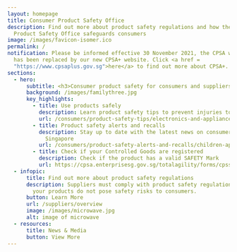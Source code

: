 ```yaml
---
layout: homepage
title: Consumer Product Safety Office
description: Find out more about product safety regulations and how the Consumer
  Product Safety Office safeguards consumers
image: /images/favicon-isomer.ico
permalink: /
notification: Please be informed effective 30 November 2021, the CPSA website
  has been replaced by our new CPSA+ website. Click <a href =
  "https://www.cpsaplus.gov.sg">here</a> to find out more about CPSA+.
sections:
  - hero:
      subtitle: <h3>Consumer product safety for consumers and suppliers<h3>
      background: /images/familythree.jpg
      key_highlights:
        - title: Use products safely
          description: Learn product safety tips to prevent injuries to you and your family
          url: /consumers/product-safety-tips/electronics-and-appliances
        - title: Product safety alerts and recalls
          description: Stay up to date with the latest news on consumer product safety in
            Singapore
          url: /consumers/product-safety-alerts-and-recalls/children-apparel
        - title: Check if your Controlled Goods are registered
          description: Check if the product has a valid SAFETY Mark
          url: https://cpsa.enterprisesg.gov.sg/totalagility/forms/cpssite/PUBSearchCOC.form
  - infopic:
      title: Find out more about product safety regulations
      description: Suppliers must comply with product safety regulations to ensure
        your products do not pose safety risks to consumers.
      button: Learn More
      url: /suppliers/overview
      image: /images/microwave.jpg
      alt: image of microwave
  - resources:
      title: News & Media
      button: View More
---
```

